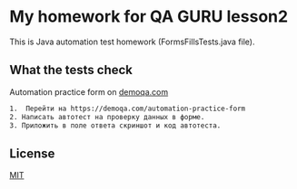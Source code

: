 # My homework for QA GURU lesson2

This is Java automation test homework (FormsFillsTests.java file).

## What the tests check

Automation practice form on [demoqa.com](https://demoqa.com/automation-practice-form)


```bash
1.  Перейти на https://demoqa.com/automation-practice-form
2. Написать автотест на проверку данных в форме. 
3. Приложить в поле ответа скриншот и код автотеста.
```



## License
[MIT](https://choosealicense.com/licenses/mit/)
